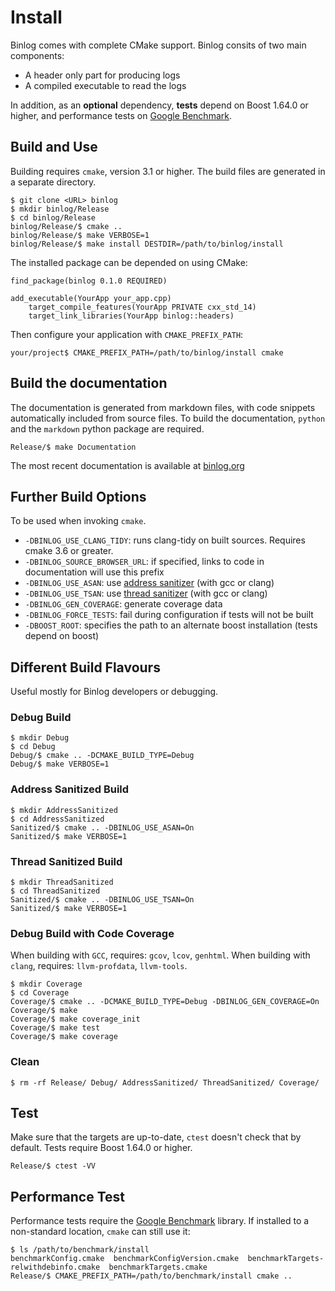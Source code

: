 # Install

Binlog comes with complete CMake support.
Binlog consits of two main components:

 - A header only part for producing logs
 - A compiled executable to read the logs

In addition, as an **optional** dependency, **tests** depend on Boost 1.64.0 or higher,
and performance tests on [Google Benchmark][].

## Build and Use

Building requires `cmake`, version 3.1 or higher. The build files are generated in a separate directory.

    $ git clone <URL> binlog
    $ mkdir binlog/Release
    $ cd binlog/Release
    binlog/Release/$ cmake ..
    binlog/Release/$ make VERBOSE=1
    binlog/Release/$ make install DESTDIR=/path/to/binlog/install

The installed package can be depended on using CMake:

    find_package(binlog 0.1.0 REQUIRED)

    add_executable(YourApp your_app.cpp)
        target_compile_features(YourApp PRIVATE cxx_std_14)
        target_link_libraries(YourApp binlog::headers)

Then configure your application with `CMAKE_PREFIX_PATH`:

    your/project$ CMAKE_PREFIX_PATH=/path/to/binlog/install cmake

## Build the documentation

The documentation is generated from markdown files, with code snippets
automatically included from source files. To build the documentation,
`python` and the `markdown` python package are required.

    Release/$ make Documentation

The most recent documentation is available at [binlog.org][]

[binlog.org]: http://binlog.org/

## Further Build Options

To be used when invoking `cmake`.

 - `-DBINLOG_USE_CLANG_TIDY`: runs clang-tidy on built sources. Requires cmake 3.6 or greater.
 - `-DBINLOG_SOURCE_BROWSER_URL`: if specified, links to code in documentation will use this prefix
 - `-DBINLOG_USE_ASAN`: use [address sanitizer][] (with gcc or clang)
 - `-DBINLOG_USE_TSAN`: use [thread sanitizer][] (with gcc or clang)
 - `-DBINLOG_GEN_COVERAGE`: generate coverage data
 - `-DBINLOG_FORCE_TESTS`: fail during configuration if tests will not be built
 - `-DBOOST_ROOT`: specifies the path to an alternate boost installation (tests depend on boost)

[address sanitizer]: https://github.com/google/sanitizers/wiki/AddressSanitizer
[thread sanitizer]: https://github.com/google/sanitizers/wiki/ThreadSanitizerCppManual

## Different Build Flavours

Useful mostly for Binlog developers or debugging.

### Debug Build

    $ mkdir Debug
    $ cd Debug
    Debug/$ cmake .. -DCMAKE_BUILD_TYPE=Debug
    Debug/$ make VERBOSE=1

### Address Sanitized Build

    $ mkdir AddressSanitized
    $ cd AddressSanitized
    Sanitized/$ cmake .. -DBINLOG_USE_ASAN=On
    Sanitized/$ make VERBOSE=1

### Thread Sanitized Build

    $ mkdir ThreadSanitized
    $ cd ThreadSanitized
    Sanitized/$ cmake .. -DBINLOG_USE_TSAN=On
    Sanitized/$ make VERBOSE=1

### Debug Build with Code Coverage

When building with `GCC`, requires: `gcov`, `lcov`, `genhtml`.
When building with `clang`, requires: `llvm-profdata`, `llvm-tools`.

    $ mkdir Coverage
    $ cd Coverage
    Coverage/$ cmake .. -DCMAKE_BUILD_TYPE=Debug -DBINLOG_GEN_COVERAGE=On
    Coverage/$ make
    Coverage/$ make coverage_init
    Coverage/$ make test
    Coverage/$ make coverage

### Clean

    $ rm -rf Release/ Debug/ AddressSanitized/ ThreadSanitized/ Coverage/

## Test

Make sure that the targets are up-to-date, `ctest` doesn't check that by default.
Tests require Boost 1.64.0 or higher.

    Release/$ ctest -VV

## Performance Test

Performance tests require the [Google Benchmark][] library.
If installed to a non-standard location, `cmake` can still use it:

    $ ls /path/to/benchmark/install
    benchmarkConfig.cmake  benchmarkConfigVersion.cmake  benchmarkTargets-relwithdebinfo.cmake  benchmarkTargets.cmake
    Release/$ CMAKE_PREFIX_PATH=/path/to/benchmark/install cmake ..

[Google Benchmark]: https://github.com/google/benchmark
